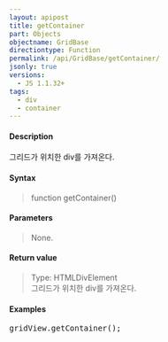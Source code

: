 ```yaml
---
layout: apipost
title: getContainer
part: Objects
objectname: GridBase
directiontype: Function
permalink: /api/GridBase/getContainer/
jsonly: true
versions:
  - JS 1.1.32+
tags: 
  - div
  - container
---
```



#### Description

그리드가 위치한 div를 가져온다.    

#### Syntax

> function getContainer()

#### Parameters

> None.    

#### Return value

> Type: HTMLDivElement  
> 그리드가 위치한 div를 가져온다.    

#### Examples 

<pre class="prettyprint">
gridView.getContainer();
</pre>

